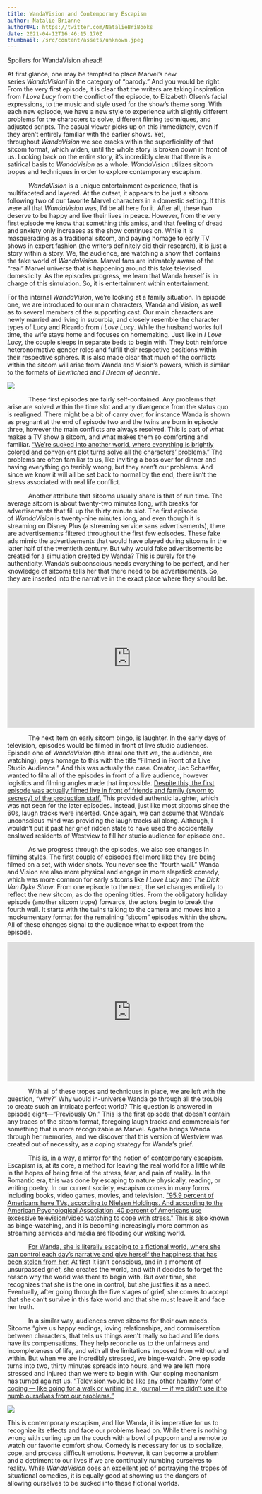 ```yaml
---
title: WandaVision and Contemporary Escapism
author: Natalie Brianne
authorURL: https://twitter.com/NatalieBriBooks
date: 2021-04-12T16:46:15.170Z
thumbnail: /src/content/assets/unknown.jpeg
---
```

Spoilers for WandaVision ahead!

At first glance, one may be tempted to place Marvel’s new series *WandaVision1* in the category of “parody.” And you would be right. From the very first episode, it is clear that the writers are taking inspiration from *I Love Lucy* from the conflict of the episode, to Elizabeth Olsen’s facial expressions, to the music and style used for the show’s theme song. With each new episode, we have a new style to experience with slightly different problems for the characters to solve, different filming techniques, and adjusted scripts. The casual viewer picks up on this immediately, even if they aren’t entirely familiar with the earlier shows. Yet, throughout *WandaVision* we see cracks within the superficiality of that sitcom format, which widen, until the whole story is broken down in front of us. Looking back on the entire story, it’s incredibly clear that there is a satirical basis to *WandaVision* as a whole. *WandaVision* utilizes sitcom tropes and techniques in order to explore contemporary escapism.

            *WandaVision* is a unique entertainment experience, that is multifaceted and layered. At the outset, it appears to be just a sitcom following two of our favorite Marvel characters in a domestic setting. If this were all that *WandaVision* was, I’d be all here for it. After all, these two deserve to be happy and live their lives in peace. However, from the very first episode we know that something this amiss, and that feeling of dread and anxiety only increases as the show continues on. While it is masquerading as a traditional sitcom, and paying homage to early TV shows in expert fashion (the writers definitely did their research), it is just a story within a story. We, the audience, are watching a show that contains the fake world of *WandaVision*. Marvel fans are intimately aware of the “real” Marvel universe that is happening around this fake televised domesticity. As the episodes progress, we learn that Wanda herself is in charge of this simulation. So, it is entertainment within entertainment. 

For the internal *WandaVision*, we’re looking at a family situation. In episode one, we are introduced to our main characters, Wanda and Vision, as well as to several members of the supporting cast. Our main characters are newly married and living in suburbia, and closely resemble the character types of Lucy and Ricardo from *I Love Lucy*. While the husband works full time, the wife stays home and focuses on homemaking. Just like in *I Love Lucy,* the couple sleeps in separate beds to begin with. They both reinforce heteronormative gender roles and fulfill their respective positions within their respective spheres. It is also made clear that much of the conflicts within the sitcom will arise from Wanda and Vision’s powers, which is similar to the formats of *Bewitched* and *I Dream of Jeannie*.



![](/src/content/assets/apsqcnmaqdx9fjgoajfsef-1200-80.jpg)



            These first episodes are fairly self-contained. Any problems that arise are solved within the time slot and any divergence from the status quo is realigned. There might be a bit of carry over, for instance Wanda is shown as pregnant at the end of episode two and the twins are born in episode three, however the main conflicts are always resolved. This is part of what makes a TV show a sitcom, and what makes them so comforting and familiar. [“We’re sucked into another world, where everything is brightly colored and convenient plot turns solve all the characters’ problems.”](http://smeharbinger.net/why-television-is-used-as-a-coping-mechanism-and-why-we-need-to-stop/) The problems are often familiar to us, like inviting a boss over for dinner and having everything go terribly wrong, but they aren’t our problems. And since we know it will all be set back to normal by the end, there isn’t the stress associated with real life conflict.

            Another attribute that sitcoms usually share is that of run time. The average sitcom is about twenty-two minutes long, with breaks for advertisements that fill up the thirty minute slot. The first episode of *WandaVision* is twenty-nine minutes long, and even though it is streaming on Disney Plus (a streaming service sans advertisements), there are advertisements filtered throughout the first few episodes. These fake ads mimic the advertisements that would have played during sitcoms in the latter half of the twentieth century. But why would fake advertisements be created for a simulation created by Wanda? This is purely for the authenticity. Wanda’s subconscious needs everything to be perfect, and her knowledge of sitcoms tells her that there need to be advertisements. So, they are inserted into the narrative in the exact place where they should be. 

<iframe width="560" height="315" src="https://www.youtube.com/embed/eXluLQh8ZpA" title="YouTube video player" frameborder="0" allow="accelerometer; autoplay; clipboard-write; encrypted-media; gyroscope; picture-in-picture" allowfullscreen></iframe>

            The next item on early sitcom bingo, is laughter. In the early days of television, episodes would be filmed in front of live studio audiences. Episode one of *WandaVision* (the literal one that we, the audience, are watching), pays homage to this with the title “Filmed in Front of a Live Studio Audience.” And this was actually the case. Creator, Jac Schaeffer, wanted to film all of the episodes in front of a live audience, however logistics and filming angles made that impossible. [Despite this, the first episode was actually filmed live in front of friends and family (sworn to secrecy) of the production staff.](https://comicbook.com/tv-shows/news/wandavision-considered-filming-all-episodes-front-live-studio-audience-jac-schaeffer/) This provided authentic laughter, which was not seen for the later episodes. Instead, just like most sitcoms since the 60s, laugh tracks were inserted. Once again, we can assume that Wanda’s unconscious mind was providing the laugh tracks all along. Although, I wouldn’t put it past her grief ridden state to have used the accidentally enslaved residents of Westview to fill her studio audience for episode one.

            As we progress through the episodes, we also see changes in filming styles. The first couple of episodes feel more like they are being filmed on a set, with wider shots. You never see the “fourth wall.” Wanda and Vision are also more physical and engage in more slapstick comedy, which was more common for early sitcoms like *I Love Lucy* and *The Dick Van Dyke Show*. From one episode to the next, the set changes entirely to reflect the new sitcom, as do the opening titles. From the obligatory holiday episode (another sitcom trope) forwards, the actors begin to break the fourth wall. It starts with the twins talking to the camera and moves into a mockumentary format for the remaining “sitcom” episodes within the show. All of these changes signal to the audience what to expect from the episode. 

<iframe width="560" height="315" src="https://www.youtube.com/embed/8rUkPbqXrp0" title="YouTube video player" frameborder="0" allow="accelerometer; autoplay; clipboard-write; encrypted-media; gyroscope; picture-in-picture" allowfullscreen></iframe>

            With all of these tropes and techniques in place, we are left with the question, “why?” Why would in-universe Wanda go through all the trouble to create such an intricate perfect world? This question is answered in episode eight—“Previously On.” This is the first episode that doesn’t contain any traces of the sitcom format, foregoing laugh tracks and commercials for something that is more recognizable as Marvel. Agatha brings Wanda through her memories, and we discover that this version of Westview was created out of necessity, as a coping strategy for Wanda’s grief. 

            This is, in a way, a mirror for the notion of contemporary escapism. Escapism is, at its core, a method for leaving the real world for a little while in the hopes of being free of the stress, fear, and pain of reality. In the Romantic era, this was done by escaping to nature physically, reading, or writing poetry. In our current society, escapism comes in many forms including books, video games, movies, and television. ["95.9 percent of Americans have TVs, according to Nielsen Holdings. And according to the American Psychological Association, 40 percent of Americans use excessive television/video watching to cope with stress."](http://smeharbinger.net/why-television-is-used-as-a-coping-mechanism-and-why-we-need-to-stop/) This is also known as binge-watching, and it is becoming increasingly more common as streaming services and media are flooding our waking world. 

            [For Wanda, she is literally escaping to a fictional world, where she can control each day’s narrative and give herself the happiness that has been stolen from her.](https://www.vulture.com/article/wandavision-marvel-references-easter-eggs-guide.html) At first it isn’t conscious, and in a moment of unsurpassed grief, she creates the world, and with it decides to forget the reason why the world was there to begin with. But over time, she recognizes that she is the one in control, but she justifies it as a need. Eventually, after going through the five stages of grief, she comes to accept that she can’t survive in this fake world and that she must leave it and face her truth. 

            In a similar way, audiences crave sitcoms for their own needs. Sitcoms “give us happy endings, loving relationships, and commiseration between characters, that tells us things aren't really so bad and life does have its compensations. They help reconcile us to the unfairness and incompleteness of life, and with all the limitations imposed from without and within. But when we are incredibly stressed, we binge-watch. One episode turns into two, thirty minutes spreads into hours, and we are left more stressed and injured than we were to begin with. Our coping mechanism has turned against us. [“Television would be like any other healthy form of coping — like going for a walk or writing in a  journal — if we didn’t use it to numb ourselves from our problems.”](http://smeharbinger.net/why-television-is-used-as-a-coping-mechanism-and-why-we-need-to-stop/)

![](/src/content/assets/191204_streamingservices_disneyplus_lg.jpg)

This is contemporary escapism, and like Wanda, it is imperative for us to recognize its effects and face our problems head on. While there is nothing wrong with curling up on the couch with a bowl of popcorn and a remote to watch our favorite comfort show. Comedy is necessary for us to socialize, cope, and process difficult emotions. However, it can become a problem and a detriment to our lives if we are continually numbing ourselves to reality. While *WandaVision* does an excellent job of portraying the tropes of situational comedies, it is equally good at showing us the dangers of allowing ourselves to be sucked into these fictional worlds.